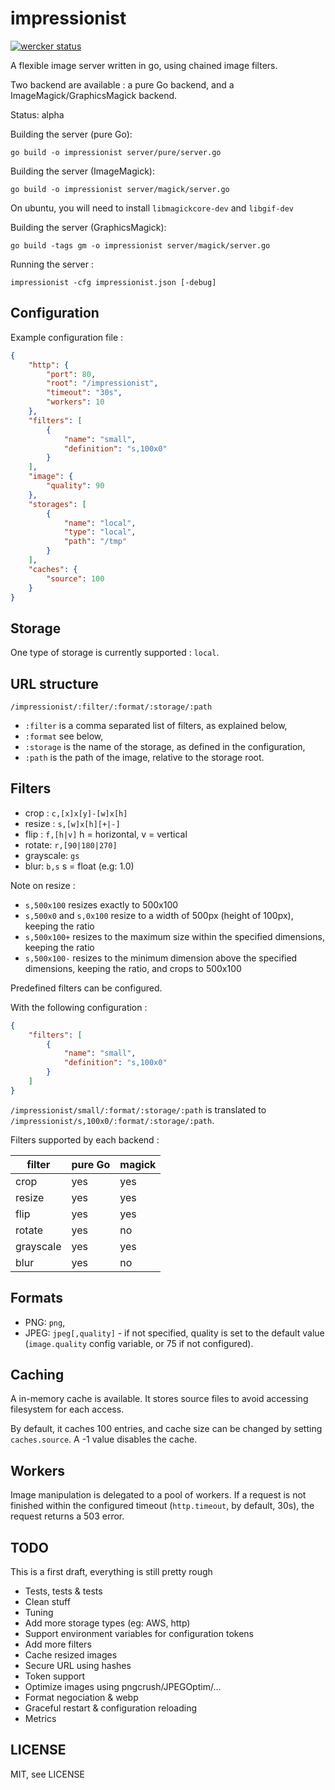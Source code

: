 impressionist
=============

[![wercker status](https://app.wercker.com/status/a7d76b3660d02a42306368445b74fcdf/s/master "wercker status")](https://app.wercker.com/project/bykey/a7d76b3660d02a42306368445b74fcdf)

A flexible image server written in go, using chained image filters.

Two backend are available : a pure Go backend, and a ImageMagick/GraphicsMagick backend.

Status: alpha

Building the server (pure Go):
```
go build -o impressionist server/pure/server.go
```

Building the server (ImageMagick):
```
go build -o impressionist server/magick/server.go
```

On ubuntu, you will need to install `libmagickcore-dev` and `libgif-dev`

Building the server (GraphicsMagick):
```
go build -tags gm -o impressionist server/magick/server.go
```

Running the server :
```
impressionist -cfg impressionist.json [-debug]
```

Configuration
-------------

Example configuration file :

```json
{
	"http": {
		"port": 80,
		"root": "/impressionist",
		"timeout": "30s",
		"workers": 10
	},
	"filters": [
		{
			"name": "small",
			"definition": "s,100x0"
		}
	],
	"image": {
		"quality": 90
	},
	"storages": [
		{
			"name": "local",
			"type": "local",
			"path": "/tmp"
		}
	],
	"caches": {
		"source": 100
	}
}
```

Storage
-------

One type of storage is currently supported : `local`.

URL structure
-------------

`/impressionist/:filter/:format/:storage/:path`

* `:filter` is a comma separated list of filters, as explained below,
* `:format` see below,
* `:storage` is the name of the storage, as defined in the configuration,
* `:path` is the path of the image, relative to the storage root.

Filters
-------

* crop : `c,[x]x[y]-[w]x[h]`
* resize : `s,[w]x[h][+|-]`
* flip : `f,[h|v]` h = horizontal, v = vertical 
* rotate: `r,[90|180|270]`
* grayscale: `gs`
* blur: `b,s` s = float (e.g: 1.0)

Note on resize :

* `s,500x100` resizes exactly to 500x100
* `s,500x0` and `s,0x100` resize to a width of 500px (height of 100px), keeping the ratio
* `s,500x100+` resizes to the maximum size within the specified dimensions, keeping the ratio
* `s,500x100-` resizes to the minimum dimension above the specified dimensions, keeping the ratio, and crops to 500x100

Predefined filters can be configured.

With the following configuration :

```json
{
	"filters": [
		{
			"name": "small",
			"definition": "s,100x0"
		}
	]
}
```

`/impressionist/small/:format/:storage/:path` is translated to `/impressionist/s,100x0/:format/:storage/:path`.

Filters supported by each backend :

|filter|pure Go|magick|
|------|-------|------|
|crop|yes|yes|
|resize|yes|yes|
|flip|yes|yes|
|rotate|yes|no|
|grayscale|yes|yes|
|blur|yes|no|


Formats
-------

* PNG: `png`,
* JPEG: `jpeg[,quality]` - if not specified, quality is set to the default value (`image.quality` config variable, or 75 if not configured).

Caching
-------

A in-memory cache is available. It stores source files to avoid accessing filesystem for each access.

By default, it caches 100 entries, and cache size can be changed by setting `caches.source`. A -1 value disables the cache.

Workers
-------

Image manipulation is delegated to a pool of workers. If a request is not finished within the configured timeout (`http.timeout`, by default, 30s), the request returns a 503 error.

TODO
----

This is a first draft, everything is still pretty rough

* Tests, tests & tests
* Clean stuff
* Tuning
* Add more storage types (eg: AWS, http)
* Support environment variables for configuration tokens
* Add more filters
* Cache resized images
* Secure URL using hashes
* Token support
* Optimize images using pngcrush/JPEGOptim/...
* Format negociation & webp
* Graceful restart & configuration reloading
* Metrics

LICENSE
-------

MIT, see LICENSE